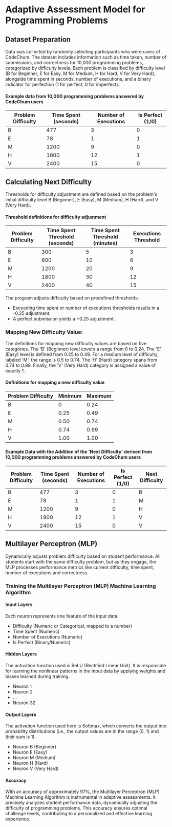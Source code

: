 # Adaptive Assessment Model for Programming Problems

## Dataset Preparation

Data was collected by randomly selecting participants who were users of CodeChum. The dataset includes information such as time taken, number of submissions, and correctness for 10,000 programming problems, categorized by difficulty levels. Each problem is classified by difficulty level (B for Beginner, E for Easy, M for Medium, H for Hard, V for Very Hard), alongside time spent in seconds, number of executions, and a binary indicator for perfection (1 for perfect, 0 for imperfect).

#### Example data from 10,000 programming problems answered by CodeChum users

| Problem Difficulty | Time Spent (seconds) | Number of Executions | Is Perfect (1/0) |
| ------------------ | -------------------- | -------------------- | ---------------- |
| B                  | 477                  | 3                    | 0                |
| E                  | 78                   | 1                    | 1                |
| M                  | 1200                 | 9                    | 0                |
| H                  | 1800                 | 12                   | 1                |
| V                  | 2400                 | 15                   | 0                |

## Calculating Next Difficulty

Thresholds for difficulty adjustment are defined based on the problem's initial difficulty level B (Beginner), E (Easy), M (Medium), H (Hard), and V (Very Hard).

#### Threshold definitions for difficulty adjustment

| Problem Difficulty | Time Spent Threshold (seconds) | Time Spent Threshold (minutes) | Executions Threshold |
| ------------------ | ------------------------------ | ------------------------------ | -------------------- |
| B                  | 300                            | 5                              | 3                    |
| E                  | 600                            | 10                             | 6                    |
| M                  | 1200                           | 20                             | 9                    |
| H                  | 1800                           | 30                             | 12                   |
| V                  | 2400                           | 40                             | 15                   |

The program adjusts difficulty based on predefined thresholds:

- Exceeding time spent or number of executions thresholds results in a -0.25 adjustment.
- A perfect submission yields a +0.25 adjustment.

### Mapping New Difficulty Value:

The definitions for mapping new difficulty values are based on five categories. The 'B' (Beginner) level covers a range from 0 to 0.24. The 'E' (Easy) level is defined from 0.25 to 0.49. For a medium level of difficulty, labeled 'M', the range is 0.5 to 0.74. The 'H' (Hard) category spans from 0.74 to 0.99. Finally, the 'V' (Very Hard) category is assigned a value of exactly 1.

#### Definitions for mapping a new difficulty value

| Problem Difficulty | Minimum | Maximum |
| ------------------ | ------- | ------- |
| B                  | 0       | 0.24    |
| E                  | 0.25    | 0.49    |
| M                  | 0.50    | 0.74    |
| H                  | 0.74    | 0.99    |
| V                  | 1.00    | 1.00    |

#### Example Data with the Addition of the 'Next Difficulty' derived from 10,000 programming problems answered by CodeChum users

| Problem Difficulty | Time Spent (seconds) | Number of Executions | Is Perfect (1/0) | Next Difficulty |
| ------------------ | -------------------- | -------------------- | ---------------- | --------------- |
| B                  | 477                  | 3                    | 0                | B               |
| E                  | 78                   | 1                    | 1                | M               |
| M                  | 1200                 | 9                    | 0                | H               |
| H                  | 1800                 | 12                   | 1                | V               |
| V                  | 2400                 | 15                   | 0                | V               |

## Multilayer Perceptron (MLP)

Dynamically adjusts problem difficulty based on student performance. All students start with the same difficulty problem, but as they engage, the MLP processes performance metrics like current difficulty, time spent, number of executions and correctness.

### Training the Multilayer Perceptron (MLP) Machine Learning Algorithm

#### Input Layers

Each neuron represents one feature of the input data.

- Difficulty (Numeric or Categorical, mapped to a number)
- Time Spent (Numeric)
- Number of Executions (Numeric)
- Is Perfect (Binary/Numeric)

#### Hidden Layers

The activation function used is ReLU (Rectified Linear Unit). It is responsible for learning the nonlinear patterns in the input data by applying weights and biases learned during training.

- Neuron 1
- Neuron 2
- ...
- Neuron 32

#### Output Layers

The activation function used here is Softmax, which converts the output into probability distributions (i.e., the output values are in the range (0, 1) and their sum is 1).

- Neuron B (Beginner)
- Neuron E (Easy)
- Neuron M (Medium)
- Neuron H (Hard)
- Neuron V (Very Hard)

#### Accuracy

With an accuracy of approximately 97%, the Multilayer Perceptron (MLP) Machine Learning Algorithm is instrumental in adaptive assessments. It precisely analyzes student performance data, dynamically adjusting the difficulty of programming problems. This accuracy ensures optimal challenge levels, contributing to a personalized and effective learning experience.
